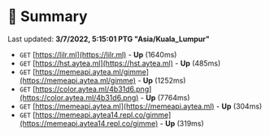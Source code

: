 # 📖 Summary
Last updated: **3/7/2022, 5:15:01 PTG "Asia/Kuala_Lumpur"**

- `GET` [https://lilr.ml](https://lilr.ml) - **Up** (1640ms)
- `GET` [https://hst.aytea.ml](https://hst.aytea.ml) - **Up** (485ms)
- `GET` [https://memeapi.aytea.ml/gimme](https://memeapi.aytea.ml/gimme) - **Up** (1252ms)
- `GET` [https://color.aytea.ml/4b31d6.png](https://color.aytea.ml/4b31d6.png) - **Up** (7764ms)
- `GET` [https://memeapi.aytea.ml](https://memeapi.aytea.ml) - **Up** (304ms)
- `GET` [https://memeapi.aytea14.repl.co/gimme](https://memeapi.aytea14.repl.co/gimme) - **Up** (319ms)
